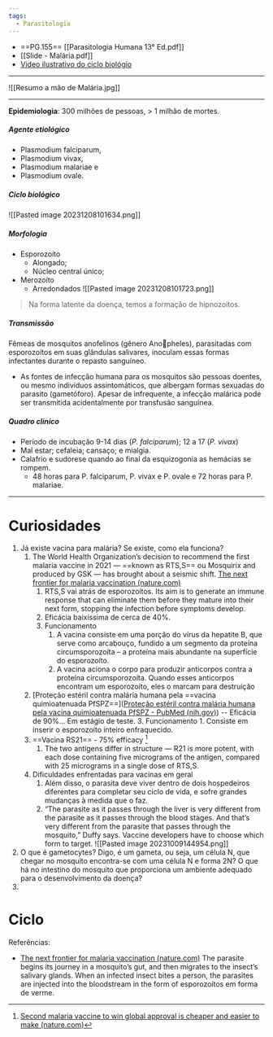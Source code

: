 ```yaml
---
tags:
  - Parasitologia
---
```

* ==PG.155== [[Parasitologia Humana 13° Ed.pdf]]
* [[Slide - Malária.pdf]]
* [Video ilustrativo do ciclo biológio](https://www.youtube.com/watch?v=xyc4gZsHEGQ&ab_channel=OPlasm%C3%B3dioeaMal%C3%A1ria)
---
![[Resumo a mão de Malária.jpg]]

---

__Epidemiologia__: 300 milhões de pessoas, > 1 milhão de mortes. 
##### Agente etiológico
* Plasmodium falciparum,
* Plasmodium vivax, 
* Plasmodium malariae e
* Plasmodium ovale.

##### Ciclo biológico

![[Pasted image 20231208101634.png]]
##### Morfologia
* Esporozoíto
	* Alongado; 
	* Núcleo central único; 
* Merozoíto
	* Arredondados
![[Pasted image 20231208101723.png]]

> Na forma latente da doença, temos a formação de hipnozoítos. 
##### Transmissão
Fêmeas de mosquitos anofelinos (gênero Anopheles), parasitadas com esporozoítos em suas glândulas salivares, inoculam essas formas infectantes durante o repasto sanguíneo.
* As fontes de infecção humana para os mosquitos são pessoas doentes, ou mesmo indivíduos assintomáticos, que albergam formas sexuadas do parasito (gametóforo).
Apesar de infrequente, a infecção malárica pode ser transmitida acidentalmente por transfusão sanguínea.

##### Quadro clínico 
* Período de incubação 9-14 dias (*P. falciparum*); 12 a 17 (*P. vivax*)
* Mal estar; cefaleia; cansaço; e mialgia.
* Calafrio e sudorese quando ao final da esquizogonia as hemácias se rompem. 
	* 48 horas para P. falciparum, P. vivax e P. ovale e 72 horas para P. malariae.


---
# Curiosidades
1. Já existe vacina para malária? Se existe, como ela funciona? 
	1. The World Health Organization’s decision to recommend the first malaria vaccine in 2021 — ==known as RTS,S== ou Mosquirix and produced by GSK — has brought about a seismic shift. [The next frontier for malaria vaccination (nature.com)](https://www.nature.com/articles/d41586-023-02048-z)
		1. RTS,S vai atrás de esporozoítos. Its aim is to generate an immune response that can eliminate them before they mature into their next form, stopping the infection before symptoms develop.
		2. Eficácia baixíssima de cerca de 40%. 
		3. Funcionamento
			1. A vacina consiste em uma porção do vírus da hepatite B, que serve como arcabouço, fundido a um segmento da proteína circumsporozoíta – a proteína mais abundante na superfície do esporozoíto.
			2. A vacina aciona o corpo para produzir anticorpos contra a proteína circumsporozoíta. Quando esses anticorpos encontram um esporozoíto, eles o marcam para destruição
	2. [Proteção estéril contra malária humana pela ==vacina quimioatenuada PfSPZ==]([Proteção estéril contra malária humana pela vacina quimioatenuada PfSPZ - PubMed (nih.gov)](https://pubmed.ncbi.nlm.nih.gov/28199305/)) -- Eficácia de 90%... Em estágio de teste. 
		3. Funcionamento
			1. Consiste em inserir o esporozoíto inteiro enfraquecido.
	3. ==Vacina RS21== - 75% efficacy [^1]
		1. The two antigens differ in structure — R21 is more potent, with each dose containing five micrograms of the antigen, compared with 25 micrograms in a single dose of RTS,S.
	4. Dificuldades enfrentadas para vacinas em geral
		1. Além disso, o parasita deve viver dentro de dois hospedeiros diferentes para completar seu ciclo de vida, e sofre grandes mudanças à medida que o faz.
		2. “The parasite as it passes through the liver is very different from the parasite as it passes through the blood stages. And that’s very different from the parasite that passes through the mosquito,” Duffy says. Vaccine developers have to choose which form to target.
	![[Pasted image 20231009144954.png]]
2. O que é gametocytes? Digo, é um gameta, ou seja, um célula N, que chegar no mosquito encontra-se com uma célula N e forma 2N? O que há no intestino do mosquito que proporciona um ambiente adequado para o desenvolvimento da doença? 
3. 
# Ciclo
Referências: 
* [The next frontier for malaria vaccination (nature.com)](https://www.nature.com/articles/d41586-023-02048-z)
The parasite begins its journey in a mosquito’s gut, and then migrates to the insect’s salivary glands. When an infected insect bites a person, the parasites are injected into the bloodstream in the form of esporozoítos em forma de verme.

[^1]: [Second malaria vaccine to win global approval is cheaper and easier to make (nature.com)](https://www.nature.com/articles/d41586-023-03115-1)